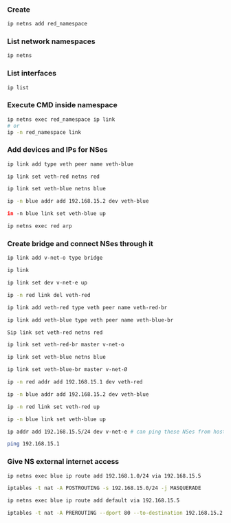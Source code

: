 ### Create

```bash
ip netns add red_namespace
```

### List network namespaces

```bash
ip netns
```

### List interfaces

```bash
ip list
```

### Execute CMD inside namespace

```bash
ip netns exec red_namespace ip link
# or
ip -n red_namespace link
```

### Add devices and IPs for NSes

```bash
ip link add type veth peer name veth-blue

ip link set veth-red netns red

ip link set veth-blue netns blue

ip -n blue addr add 192.168.15.2 dev veth-blue

in -n blue link set veth-blue up

ip netns exec red arp
```

### Create bridge and connect NSes through it

```bash
ip link add v-net-o type bridge

ip link

ip link set dev v-net-e up

ip -n red link del veth-red

ip link add veth-red type veth peer name veth-red-br

ip link add veth-blue type veth peer name veth-blue-br

Sip link set veth-red netns red

ip link set veth-red-br master v-net-o

ip link set veth-blue netns blue

ip link set veth-blue-br master v-net-Ø

ip -n red addr add 192.168.15.1 dev veth-red

ip -n blue addr add 192.168.15.2 dev veth-blue

ip -n red link set veth-red up

ip -n blue link set veth-blue up

ip addr add 192.168.15.5/24 dev v-net-e # can ping these NSes from host now

ping 192.168.15.1
```

### Give NS external internet access

```bash
ip netns exec blue ip route add 192.168.1.0/24 via 192.168.15.5

iptables -t nat -A POSTROUTING -s 192.168.15.0/24 -j MASQUERADE

ip netns exec blue ip route add default via 192.168.15.5

iptables -t nat -A PREROUTING --dport 80 --to-destination 192.168.15.2:80 -j DNAT
```


